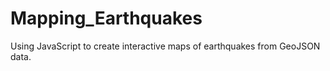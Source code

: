 # Mapping_Earthquakes
Using JavaScript to create interactive maps of earthquakes from GeoJSON data.
